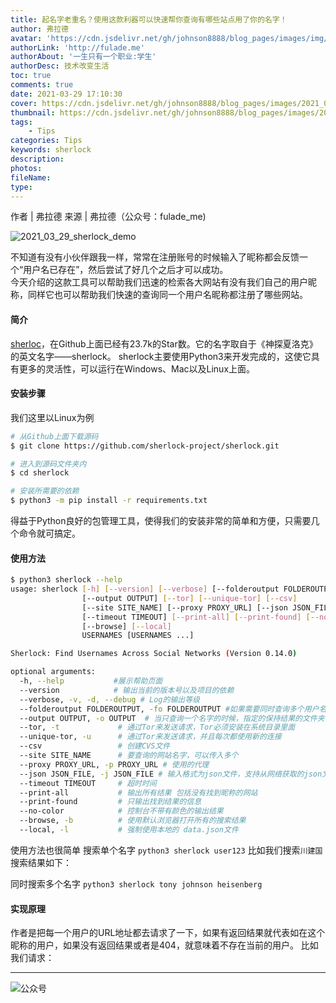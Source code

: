 ```yaml
---
title: 起名字老重名？使用这款利器可以快速帮你查询有哪些站点用了你的名字！
author: 弗拉德
avatar: 'https://cdn.jsdelivr.net/gh/johnson8888/blog_pages/images/img/avatar.jpg'
authorLink: 'http://fulade.me'
authorAbout: '一生只有一个职业:学生'
authorDesc: 技术改变生活
toc: true
comments: true
date: 2021-03-29 17:10:30
cover: https://cdn.jsdelivr.net/gh/johnson8888/blog_pages/images/2021_03_29_sherlock_tag.jpeg
thumbnail: https://cdn.jsdelivr.net/gh/johnson8888/blog_pages/images/2021_03_29_sherlock_tag.jpeg
tags: 
    - Tips
categories: Tips
keywords: sherlock
description:
photos:
fileName:
type:
---
```


作者 | 弗拉德
来源 | 弗拉德（公众号：fulade_me)

![2021_03_29_sherlock_demo](https://cdn.jsdelivr.net/gh/Johnson8888/blog_pages/images/2021_03_29_sherlock_demo.gif)

不知道有没有小伙伴跟我一样，常常在注册账号的时候输入了昵称都会反馈一个“用户名已存在”，然后尝试了好几个之后才可以成功。  
今天介绍的这款工具可以帮助我们迅速的检索各大网站有没有我们自己的用户昵称，同样它也可以帮助我们快速的查询同一个用户名昵称都注册了哪些网站。

#### 简介
[sherloc](https://github.com/sherlock-project/sherlock)，在Github上面已经有23.7k的Star数。它的名字取自于《神探夏洛克》的英文名字——sherlock。
sherlock主要使用Python3来开发完成的，这使它具有更多的灵活性，可以运行在Windows、Mac以及Linux上面。

#### 安装步骤 
我们这里以Linux为例
``` bash
# 从Github上面下载源码
$ git clone https://github.com/sherlock-project/sherlock.git

# 进入到源码文件夹内
$ cd sherlock

# 安装所需要的依赖
$ python3 -m pip install -r requirements.txt
```
得益于Python良好的包管理工具，使得我们的安装非常的简单和方便，只需要几个命令就可搞定。

#### 使用方法
``` bash
$ python3 sherlock --help
usage: sherlock [-h] [--version] [--verbose] [--folderoutput FOLDEROUTPUT]
                [--output OUTPUT] [--tor] [--unique-tor] [--csv]
                [--site SITE_NAME] [--proxy PROXY_URL] [--json JSON_FILE]
                [--timeout TIMEOUT] [--print-all] [--print-found] [--no-color]
                [--browse] [--local]
                USERNAMES [USERNAMES ...]

Sherlock: Find Usernames Across Social Networks (Version 0.14.0)

optional arguments:
  -h, --help           #展示帮助页面
  --version            # 输出当前的版本号以及项目的依赖
  --verbose, -v, -d, --debug # Log的输出等级
  --folderoutput FOLDEROUTPUT, -fo FOLDEROUTPUT #如果需要同时查询多个用户名，可以在这里定义传入保持结果的文件夹路径
  --output OUTPUT, -o OUTPUT  # 当只查询一个名字的时候，指定的保持结果的文件夹
  --tor, -t             # 通过Tor来发送请求，Tor必须安装在系统目录里面
  --unique-tor, -u      # 通过Tor来发送请求，并且每次都使用新的连接
  --csv                 # 创建CVS文件
  --site SITE_NAME      # 要查询的网站名字，可以传入多个
  --proxy PROXY_URL, -p PROXY_URL # 使用的代理
  --json JSON_FILE, -j JSON_FILE # 输入格式为json文件，支持从网络获取的json文件
  --timeout TIMEOUT     # 超时时间
  --print-all           # 输出所有结果 包括没有找到昵称的网站
  --print-found         # 只输出找到结果的信息
  --no-color            # 控制台不带有颜色的输出结果
  --browse, -b          # 使用默认浏览器打开所有的搜索结果
  --local, -l           # 强制使用本地的 data.json文件
```
使用方法也很简单
搜索单个名字
`python3 sherlock user123`
比如我们搜索`川建国`
搜索结果如下：

同时搜索多个名字
`python3 sherlock tony johnson heisenberg`

#### 实现原理
作者是把每一个用户的URL地址都去请求了一下，如果有返回结果就代表如在这个昵称的用户，如果没有返回结果或者是404，就意味着不存在当前的用户。
比如我们请求：


***  
![公众号](https://cdn.jsdelivr.net/gh/johnson8888/blog_pages/images/page_footer.jpg)